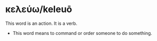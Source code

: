 # κελεύω/keleuō
This word is an action. It is a verb.
* This word means to command or order someone to do something.
